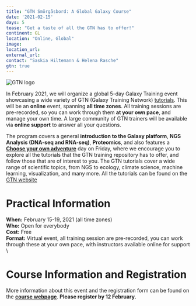 ```yaml
---
title: "GTN Smörgåsbord: A Global Galaxy Course"
date: '2021-02-15'
days: 5
tease: "Get a taste of all the GTN has to offer!"
continent: GL
location: "Online, Global"
image:
location_url:
external_url:
contact: "Saskia Hiltemann & Helena Rasche"
gtn: true
---
```


<img class="float-right" style="max-width: 500px;" src="/src/images/galaxy-logos/GTNLogo300.png" alt="GTN logo"/>

In February 2021, we will organize a global 5-day Galaxy Training event showcasing a wide variety of GTN (Galaxy Training Network) [tutorials](https://training.galaxyproject.org). This will be an **online** event, spanning **all time zones**. All training sessions are pre-recorded, so you can work through them **at your own pace**, and manage your own time. A large community of GTN trainers will be available via **online support** to answer all your questions.

The program covers a general **introduction to the Galaxy platform**, **NGS Analysis (DNA-seq and RNA-seq)**, **Proteomics**, and also features a [**Choose your own adventure**](https://en.wikipedia.org/wiki/Choose_Your_Own_Adventure) day on Friday, where we encourage you to explore all the tutorials that the GTN training repository has to offer, and follow those that are of interest to you. The GTN tutorials cover a wide range of scientific topics, from NGS to ecology, climate science, machine learning, visualization, and many more. All the tutorials can be found on the [GTN website](https://training.galaxyproject.org)

# Practical Information

**When:** February 15-19, 2021 (all time zones) <br/>
**Who:** Open for everybody <br/>
**Cost:** Free <br/>
**Format:** Virtual event, all training session are pre-recorded, you can work through these at your own pace, with instructors available online for support \\

# Course Information and Registration

More information about this event and the registration form can be found on the [**course webpage**](https://shiltemann.github.io/global-galaxy-course/). **Please register by 12 February.**

